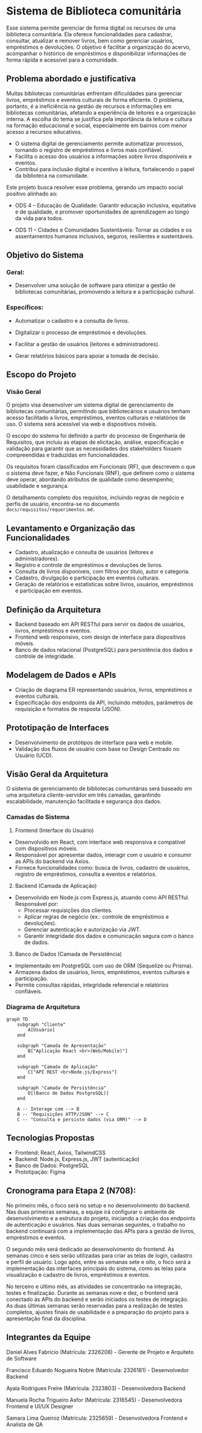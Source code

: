 # Sistema de  Biblioteca comunitária 

Esse sistema permite gerenciar de forma digital os recursos de uma biblioteca comunitária. Ela oferece funcionalidades para cadastrar, consultar, atualizar e remover livros, bem como gerenciar usuários, empréstimos e devoluções. O objetivo é facilitar a organização 
do acervo, acompanhar o histórico de empréstimos e disponibilizar informações de forma rápida e acessível para a comunidade.

## Problema abordado e justificativa

Muitas bibliotecas comunitárias enfrentam dificuldades para gerenciar livros, empréstimos e eventos culturais de forma eficiente.           O problema, portanto, é a ineficiência na gestão de recursos e informações em bibliotecas comunitárias, afetando a experiência de       leitores e a organização interna. 
A escolha do tema se justifica pela importância da leitura e cultura na formação educacional e social, especialmente em bairros com menor acesso a recursos educativos.
* O sistema digital de gerenciamento permite automatizar processos, tornando o registro de empréstimos e livros mais confiável.
* Facilita o acesso dos usuários a informações sobre livros disponíveis e eventos.
* Contribui para inclusão digital e incentivo à leitura, fortalecendo o papel da biblioteca na comunidade.

Este projeto busca resolver esse problema, gerando um impacto social positivo alinhado ao:

* ODS 4 – Educação de Qualidade: Garantir educação inclusiva, equitativa e de qualidade, e promover oportunidades de aprendizagem ao longo da vida para todos.

* ODS 11 – Cidades e Comunidades Sustentáveis: Tornar as cidades e os assentamentos humanos inclusivos, seguros, resilientes e sustentáveis.

## Objetivo do Sistema

### Geral: 

* Desenvolver uma solução de software para otimizar a gestão de bibliotecas comunitárias, promovendo a leitura e a participação cultural.

### Específicos:

* Automatizar o cadastro e a consulta de livros.

* Digitalizar o processo de empréstimos e devoluções.

* Facilitar a gestão de usuários (leitores e administradores).

* Gerar relatórios básicos para apoiar a tomada de decisão.


## Escopo do Projeto 

### Visão Geral
O projeto visa desenvolver um sistema digital de gerenciamento de bibliotecas comunitárias, permitindo que bibliotecários e usuários tenham acesso facilitado a livros, empréstimos, eventos culturais e relatórios de uso. O sistema será acessível via web e dispositivos móveis.

O escopo do sistema foi definido a partir do processo de Engenharia de Requisitos, que incluiu as etapas de elicitação, análise, especificação e validação para garantir que as necessidades dos stakeholders fossem compreendidas e traduzidas em funcionalidades. 

Os requisitos foram classificados em Funcionais (RF), que descrevem o que o sistema deve fazer, e Não Funcionais (RNF), que definem como o sistema deve operar, abordando atributos de qualidade como desempenho, usabilidade e segurança.

O detalhamento completo dos requisitos, incluindo regras de negócio e perfis de usuário, encontra-se no documento `docs/requisitos/requerimentos.md.`

 ## Levantamento e Organização das Funcionalidades

* Cadastro, atualização e consulta de usuários (leitores e administradores).
* Registro e controle de empréstimos e devoluções de livros.
* Consulta de livros disponíveis, com filtros por título, autor e categoria.
* Cadastro, divulgação e participação em eventos culturais.
* Geração de relatórios e estatísticas sobre livros, usuários, empréstimos e participação em eventos.

 ## Definição da Arquitetura

* Backend baseado em API RESTful para servir os dados de usuários, livros, empréstimos e eventos.
* Frontend web responsivo, com design de interface para dispositivos móveis.
* Banco de dados relacional (PostgreSQL) para persistência dos dados e controle de integridade.

 ## Modelagem de Dados e APIs

* Criação de diagrama ER representando usuários, livros, empréstimos e eventos culturais.
* Especificação dos endpoints da API, incluindo métodos, parâmetros de requisição e formatos de resposta (JSON).

 ## Prototipação de Interfaces

* Desenvolvimento de protótipos de interface para web e mobile.
* Validação dos fluxos de usuário com base no Design Centrado no Usuário (UCD).

 ## Visão Geral da Arquitetura

 O sistema de gerenciamento de bibliotecas comunitárias será baseado em uma arquitetura cliente-servidor em três camadas, garantindo escalabilidade, manutenção facilitada e segurança dos dados.

### Camadas do Sistema
 1. Frontend (Interface do Usuário)
  * Desenvolvido em React, com interface web responsiva e compatível com dispositivos móveis.
  * Responsável por apresentar dados, interagir com o usuário e consumir as APIs do backend via Axios.
  * Fornece funcionalidades como: busca de livros, cadastro de usuários, registro de empréstimos, consulta a eventos e relatórios.

 2.  Backend (Camada de Aplicação)
  * Desenvolvido em Node.js com Express.js, atuando como API RESTful.
      Responsável por:
       * Processar requisições dos clientes.
       * Aplicar regras de negócio (ex.: controle de empréstimos e devoluções).
       * Gerenciar autenticação e autorização via JWT.
       * Garantir integridade dos dados e comunicação segura com o banco de dados.

3. Banco de Dados (Camada de Persistência)

  * Implementado em PostgreSQL com uso de ORM (Sequelize ou Prisma).
  * Armazena dados de usuários, livros, empréstimos, eventos culturais e participação.
  * Permite consultas rápidas, integridade referencial e relatórios confiáveis.

### Diagrama de Arquitetura

```mermaid
graph TD
    subgraph "Cliente"
        A[Usuário]
    end

    subgraph "Camada de Apresentação"
        B["Aplicação React <br>(Web/Mobile)"]
    end

    subgraph "Camada de Aplicação"
        C["API REST <br>Node.js/Express"]
    end

    subgraph "Camada de Persistência"
        D[(Banco de Dados PostgreSQL)]
    end

    A -- Interage com --> B
    B -- "Requisições HTTP/JSON" --> C
    C -- "Consulta e persiste dados (via ORM)" --> D
```

## Tecnologias Propostas

* Frontend: React, Axios, TailwindCSS 
* Backend: Node.js, Express.js, JWT (autenticação) 
* Banco de Dados: PostgreSQL
* Prototipação: Figma

## Cronograma para Etapa 2 (N708):

No primeiro mês, o foco será no setup e no desenvolvimento do backend. Nas duas primeiras semanas, a equipe irá configurar o ambiente de desenvolvimento e a estrutura do projeto, iniciando a criação dos endpoints de autenticação e usuários. Nas duas semanas seguintes, o trabalho no backend continuará com a implementação das APIs para a gestão de livros, empréstimos e eventos.

O segundo mês será dedicado ao desenvolvimento do frontend. As semanas cinco e seis serão utilizadas para criar as telas de login, cadastro e perfil de usuário. Logo após, entre as semanas sete e oito, o foco será a implementação das interfaces principais do sistema, como as telas para visualização e cadastro de livros, empréstimos e eventos.

No terceiro e último mês, as atividades se concentrarão na integração, testes e finalização. Durante as semanas nove e dez, o frontend será conectado às APIs do backend e serão iniciados os testes de integração. As duas últimas semanas serão reservadas para a realização de testes completos, ajustes finais de usabilidade e a preparação do projeto para a apresentação final da disciplina.

## Integrantes da Equipe

Daniel Alves Fabrício (Matrícula: 2326208) - Gerente de Projeto e Arquiteto de Software

Francisco Eduardo Nogueira Nobre (Matrícula: 2326181) - Desenvolvedor Backend

Ayala Rodrigues Freire (Matrícula: 2323803) - Desenvolvedora Backend

Manuela Rocha Trigueiro Asfor (Matrícula: 2316545) - Desenvolvedora Frontend e UI/UX Designer

Samara Lima Queiroz (Matrícula: 2325659) - Desenvolvedora Frontend e Analista de QA
